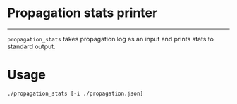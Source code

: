 # Propagation stats printer
---

`propagation_stats` takes propagation log as an input and prints stats to standard output.

# Usage

```
./propagation_stats [-i ./propagation.json]
```
